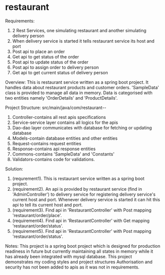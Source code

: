 # restaurant

Requirements:
1. 2 Rest Services, one simulating restaurant and another simulating delivery person
2. When delivery service is started it tells restaurant service its host and port
3. Post api to place an order
4. Get api to get status of the order
5. Post api to update status of the order
6. Post api to assign order to delivery person
7. Get api to get current status of delivery person

Overview:
This is restaurant service written as a spring boot project. It handles data about restaurant products and customer orders.
'SampleData' class is provided to manage all data in memory. Data is categorised with two entities namely 'OrderDetails' and 'ProductDetails'.

Project Structure:
src/main/java/com/restaurant--
1. Controller-contains all rest apis specifications
2. Service-service layer contains all logics for the apis
3. Dao-dao layer communicates with database for fetching or updating database
4. Models-contain database entities and other entities
5. Request-contains request entities
6. Response-contains api response entities
7. Commons-contains 'SampleData' and 'Constants'
8. Validators-contains code for validations.

Solution:
1. (requrement1). This is restaurant service written as a spring boot project.
2. (requirement2). An api is provided by restaurant service (find in 'AdminController') to delivery service for registering delivery service's current host and port. Whenever delivery service is started it can hit this api to tell its current host and port.
3. (requirement3). Find api in 'RestaurantController' with Post mapping 'restaurant/order/place'.
4. (requirement4). Find api in 'RestaurantController' with Get mapping 'restaurant/order/status'.
5. (requirement5). Find api in 'RestaurantController' with Post mapping 'restaurant/order/status'.

Notes:
This project is a spring boot project which is designed for production readiness in future but currently maintaining all states in memory while it has already been integrated with mysql database.
This project demonstrates my coding styles and project structures 
Authorisation and security has not been added to apis as it was not in requirements.
